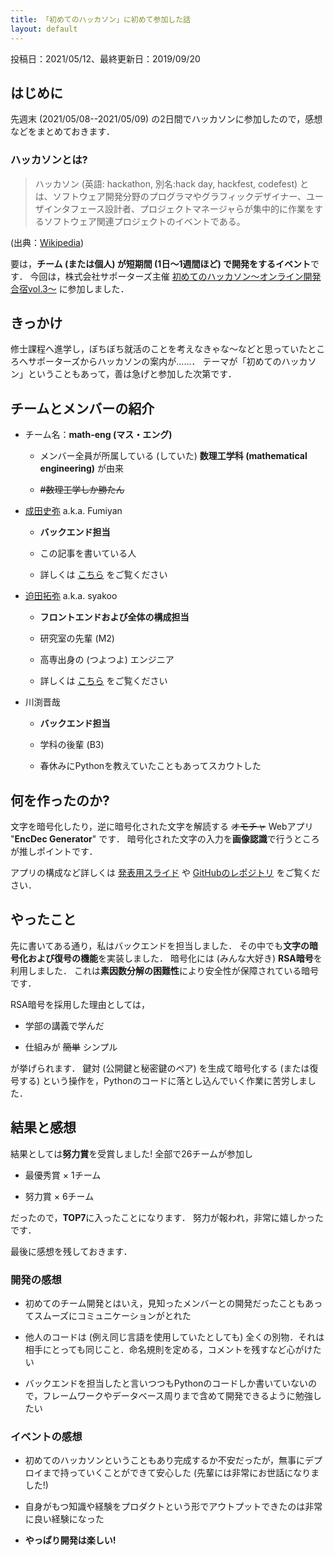 ```yaml
---
title: 「初めてのハッカソン」に初めて参加した話
layout: default
---
```


投稿日：2021/05/12、最終更新日：2019/09/20

## はじめに

先週末 (2021/05/08--2021/05/09) の2日間でハッカソンに参加したので，感想などをまとめておきます．

### ハッカソンとは?

> ハッカソン (英語: hackathon, 別名:hack day, hackfest, codefest) とは、ソフトウェア開発分野のプログラマやグラフィックデザイナー、ユーザインタフェース設計者、プロジェクトマネージャらが集中的に作業をするソフトウェア関連プロジェクトのイベントである。

(出典：[Wikipedia](https://ja.wikipedia.org/wiki/%E3%83%8F%E3%83%83%E3%82%AB%E3%82%BD%E3%83%B3))

要は，**チーム (または個人) が短期間 (1日～1週間ほど) で開発をするイベント**です．
今回は，株式会社サポーターズ主催 [初めてのハッカソン～オンライン開発合宿vol.3～](https://talent.supporterz.jp/events/d1a92db9-5a22-4e3b-a441-ae9669fe79c4/) に参加しました．

## きっかけ

修士課程へ進学し，ぼちぼち就活のことを考えなきゃな～などと思っていたところへサポーターズからハッカソンの案内が......．
テーマが「初めてのハッカソン」ということもあって，善は急げと参加した次第です．

## チームとメンバーの紹介

- チーム名：**math-eng (マス・エング)**

  - メンバー全員が所属している (していた) **数理工学科 (mathematical engineering)** が由来

  - ~~#数理工学しか勝たん~~

- [成田史弥](https://twitter.com/fumiyanll23) a.k.a. Fumiyan

  - **バックエンド担当**

  - この記事を書いている人

  - 詳しくは [こちら](https://fumiyanll23.github.io/) をご覧ください

- [迫田拓弥](https://twitter.com/sako_data) a.k.a. syakoo

  - **フロントエンドおよび全体の構成担当**

  - 研究室の先輩 (M2)

  - 高専出身の (つよつよ) エンジニア

  - 詳しくは [こちら](https://syakoo-lab.com/about-me) をご覧ください

- 川渕晋哉

  - **バックエンド担当**

  - 学科の後輩 (B3)

  - 春休みにPythonを教えていたこともあってスカウトした

## 何を作ったのか?

文字を暗号化したり，逆に暗号化された文字を解読する ~~オモチャ~~ Webアプリ "**EncDec Generator**" です．
暗号化された文字の入力を**画像認識**で行うところが推しポイントです．

アプリの構成など詳しくは [発表用スライド](https://docs.google.com/presentation/d/1CKRrlkGav6xN9OxInnmkdS5sXe-mJ2uoGt8bvq-Z3Dc/edit?usp=sharing) や [GitHubのレポジトリ](https://github.com/fumiyanll23/hackathon2021-vol3_math-eng) をご覧ください．

## やったこと

先に書いてある通り，私はバックエンドを担当しました．
その中でも**文字の暗号化および復号の機能**を実装しました．
暗号化には (みんな大好き) **RSA暗号**を利用しました．
これは**素因数分解の困難性**により安全性が保障されている暗号です．

RSA暗号を採用した理由としては，

- 学部の講義で学んだ

- 仕組みが ~~簡単~~ シンプル

が挙げられます．
鍵対 (公開鍵と秘密鍵のペア) を生成て暗号化する (または復号する) という操作を，Pythonのコードに落とし込んでいく作業に苦労しました．

## 結果と感想

結果としては**努力賞**を受賞しました!
全部で26チームが参加し

- 最優秀賞 × 1チーム

- 努力賞 × 6チーム

だったので，**TOP7**に入ったことになります．
努力が報われ，非常に嬉しかったです．

最後に感想を残しておきます．

### 開発の感想

- 初めてのチーム開発とはいえ，見知ったメンバーとの開発だったこともあってスムーズにコミュニケーションがとれた

- 他人のコードは (例え同じ言語を使用していたとしても) 全くの別物．それは相手にとっても同じこと．命名規則を定める，コメントを残すなど心がけたい

- バックエンドを担当したと言いつつもPythonのコードしか書いていないので，フレームワークやデータベース周りまで含めて開発できるように勉強したい

### イベントの感想

- 初めてのハッカソンということもあり完成するか不安だったが，無事にデプロイまで持っていくことができて安心した (先輩には非常にお世話になりました!)

- 自身がもつ知識や経験をプロダクトという形でアウトプットできたのは非常に良い経験になった

- **やっぱり開発は楽しい!**
